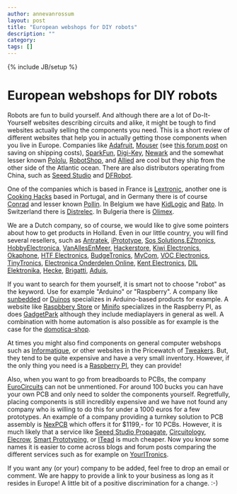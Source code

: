 ```yaml
---
author: annevanrossum
layout: post
title: "European webshops for DIY robots"
description: ""
category: 
tags: []
---
```

{% include JB/setup %}

# European webshops for DIY robots

Robots are fun to build yourself. And although there are a lot of Do-It-Yourself websites describing circuits and alike, it might be tough to find websites actually selling the components you need. This is a short review of different websites that help you in actually getting those components when you live in Europe. Companies like [Adafruit](https://www.adafruit.com/), [Mouser](http://www.mouser.com) (see [this forum post](http://forums.adafruit.com/viewtopic.php?f=26&p=84744) on saving on shipping costs), [SparkFun](https://www.sparkfun.com/), [Digi-Key](http://www.digikey.com/), [Newark](http://www.newark.com/) and the somewhat lesser known [Pololu](http://www.pololu.com/), [RobotShop](http://www.robotshop.com/), and [Allied](alliedelec.com) are cool but they ship from the other side of the Atlantic ocean. There are also distributors operating from China, such as [Seeed Studio](http://www.seeedstudio.com/) and [DFRobot](http://www.dfrobot.com/).

One of the companies which is based in France is [Lextronic](www.lextronic.fr), another one is [Cooking Hacks](http://www.cooking-hacks.com/) based in Portugal, and in Germany there is of course [Conrad](http://www.conrad.com/) and lesser known [Pollin](http://www.pollin.de). In Belgium we have [KidLogic](http://www.kidlogic.be/) and [Rato](http://www.rato.be/). In Switzerland there is [Distrelec](https://www.distrelec.com). In Bulgeria there is [Olimex](https://www.olimex.com). 

We are a Dutch company, so of course, we would like to give some pointers about how to get products in Holland. Even in our little country, you will find several resellers, such as [Antratek](http://www.antratek.nl), [iPrototype](https://www.iprototype.nl/), [Sos Solutions](http://sossolutions.nl/),[EZtronics](http://www.eztronics.nl/), [HobbyElectronica](http://www.hobbyelectronica.nl/), [VanAllesEnMeer](http://www.vanallesenmeer.nl/), [Hackerstore](http://www.hackerstore.nl/), [Kiwi Electronics](http://www.kiwi-electronics.nl), [Okaphone](http://www.okaphone.com/), [HTF Electronics](http://www.htfelectronics.nl), [BudgeTronics](http://www.budgetronics.nl/), [MyCom](http://mycom.nl/), [VOC Electronics](http://www.voc-electronics.com/), [TinyTronics](https://www.tinytronics.nl), [Electronica Onderdelen Online](http://www.eoo-bv.nl/), [Kent Electronics](http://www.kent-electronics.nl/), [DIL Elektronika](http://www.dil.nl/), [Hecke](http://www.hecke.com/), [Brigatti](http://brigatti.nl/), [Aduis](http://www.aduis.nl/technische-accessoires-pg33.aspx), 

If you want to search for them yourself, it is smart not to choose "robot" as the keyword. Use for example "Arduino" or "Raspberry". A company like [sunbedded](http://www.sunbedded.nl/en/) or [Duinos](http://www.duinos.nl/) specializes in Arduino-based products for example. A website like [Raspbbery Store](http://www.raspberrystore.nl/) or [Minifo](http://www.minifo.com/) specializes in the Raspberry PI, as does [GadgetPark](http://www.gadgetpark.nl/) although they include mediaplayers in general as well. A combination with home automation is also possible as for example is the case for the [domotica-shop](http://www.domotica-shop.nl/).

At times you might also find components on general computer webshops such as [Informatique](http://www.informatique.nl/), or other websites in the Pricewatch of [Tweakers](http://tweakers.net). But, they tend to be quite expensive and have a very small inventory. However, if the only thing you need is a [Raspberry PI](http://www.raspberrypi.org/), they can provide!

Also, when you want to go from breadboards to PCBs, the company [EuroCircuits](http://www.eurocircuits.com/) can not be unmentioned. For around 100 bucks you can have your own PCB and only need to solder the components yourself. Regretfully, placing components is still incredibly expensive and we have not found any company who is willing to do this for under a 1000 euros for a few prototypes. An example of a company providing a turnkey solution to PCB assembly is [NexPCB](http://www.nexpcb.com/collections/pcba-turnkey-solution/products/prototype-pcba-turnkey-solution) which offers it for $1199,- for 10 PCBs. However, it is much likely that a service like [Seeed Studio Propagate](http://www.seeedstudio.com/propagate/index.php?controller=estimation&action=calculate), [Circuitology](http://www.circuitology.com/assembly/), [Elecrow](http://www.elecrow.com/pcb-assembly-p-366.html), [Smart Prototyping](http://smart-prototyping.com/), or [ITead](http://imall.iteadstudio.com/open-pcb/pcb-prototyping.html) is much cheaper. Now you know some names it is easier to come across blogs and forum posts comparing the different services such as for example on [YourITronics](http://www.youritronics.com/seeed-studio-vs-itead-studio-vs-osh-park/).

If you want any (or your) company to be added, feel free to drop an email or comment. We are happy to provide a link to your business as long as it resides in Europe! A little bit of a positive discrimination for a change. :-) 

